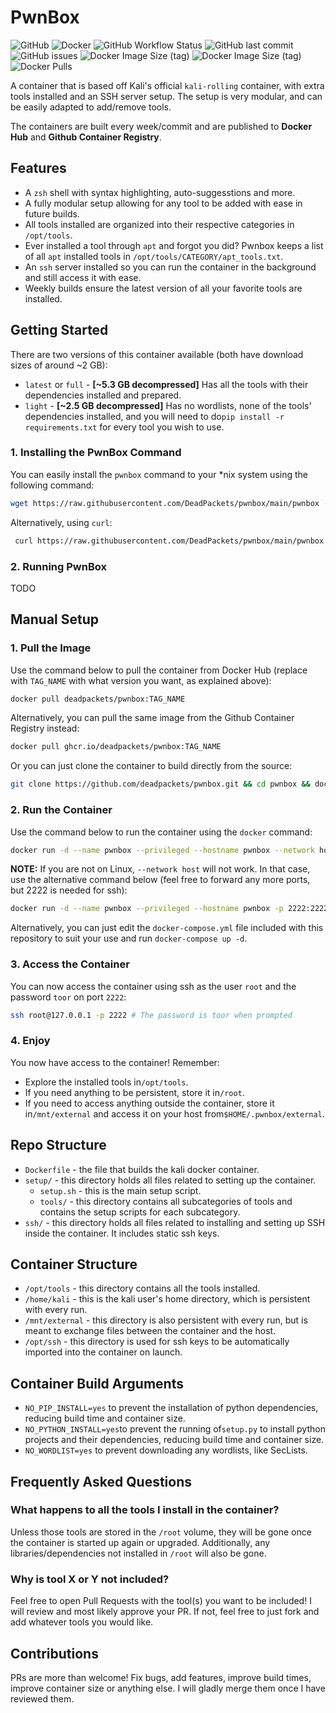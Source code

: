 # PwnBox

<p align="center">

![GitHub](https://img.shields.io/github/license/deadpackets/pwnbox) ![Docker](https://badges.aleen42.com/src/docker.svg) ![GitHub Workflow Status](https://img.shields.io/github/workflow/status/deadpackets/pwnbox/build-pwnbox-on-commit) ![GitHub last commit](https://img.shields.io/github/last-commit/deadpackets/pwnbox) ![GitHub issues](https://img.shields.io/github/issues/deadpackets/pwnbox) ![Docker Image Size (tag)](https://img.shields.io/docker/image-size/deadpackets/pwnbox/full?label=pwnbox%3Afull) ![Docker Image Size (tag)](https://img.shields.io/docker/image-size/deadpackets/pwnbox/light?label=pwnbox%3Alight) ![Docker Pulls](https://img.shields.io/docker/pulls/deadpackets/pwnbox)

</p>

A container that is based off Kali's official `kali-rolling` container, with extra tools installed and an SSH server setup. The setup is very modular, and can be easily adapted to add/remove tools.

The containers are built every week/commit and are published to **Docker Hub** and **Github Container Registry**.

## Features

* A `zsh` shell with syntax highlighting, auto-suggesstions and more.
* A fully modular setup allowing for any tool to be added with ease in future builds.
* All tools installed are organized into their respective categories in `/opt/tools`.
* Ever installed a tool through `apt` and forgot you did? Pwnbox keeps a list of all `apt` installed tools in `/opt/tools/CATEGORY/apt_tools.txt`.
* An `ssh` server installed so you can run the container in the background and still access it with ease.
* Weekly builds ensure the latest version of all your favorite tools are installed.

## Getting Started

There are two versions of this container available (both have download sizes of around ~2 GB):

* `latest` or `full` - **[~5.3 GB decompressed]** Has all the tools with their dependencies installed and prepared.
* `light` - **[~2.5 GB decompressed]** Has no wordlists, none of the tools' dependencies installed, and you will need to do`pip install -r requirements.txt` for every tool you wish to use.

### 1. Installing the PwnBox Command

You can easily install the `pwnbox` command to your *nix system using the following command:

```bash
wget https://raw.githubusercontent.com/DeadPackets/pwnbox/main/pwnbox -O /usr/local/bin/pwnbox && chmod +x /usr/local/bin/pwnbox # Ensure /usr/local/bin is in your $PATH
```

Alternatively, using `curl`:

```bash
 curl https://raw.githubusercontent.com/DeadPackets/pwnbox/main/pwnbox -o /usr/local/bin/pwnbox && chmod +x /usr/local/bin/pwnbox # Ensure /usr/local/bin is in your $PATH
```

### 2. Running PwnBox

TODO

## Manual Setup

### 1. Pull the Image

Use the command below to pull the container from Docker Hub (replace with `TAG_NAME` with what version you want, as explained above):

```bash
docker pull deadpackets/pwnbox:TAG_NAME
```

Alternatively, you can pull the same image from the Github Container Registry instead:

```bash
docker pull ghcr.io/deadpackets/pwnbox:TAG_NAME
```

Or you can just clone the container to build directly from the source:

```bash
git clone https://github.com/deadpackets/pwnbox.git && cd pwnbox && docker build . -t pwnbox:local-build # You can potentially add build arguments here (see below)
```

### 2. Run the Container

Use the command below to run the container using the `docker` command:

```bash
docker run -d --name pwnbox --privileged --hostname pwnbox --network host -v $HOME/.pwnbox/home:/root -v $HOME/.pwnbox/external:/mnt/external deadpackets/pwnbox:TAG_NAME
```

**NOTE:** If you are not on Linux, `--network host` will not work. In that case, use the alternative command below (feel free to forward any more ports, but 2222 is needed for ssh):

```bash
docker run -d --name pwnbox --privileged --hostname pwnbox -p 2222:2222 -p 9000-9010:9000-9010 -v $HOME/.pwnbox/home:/root -v $HOME/.pwnbox/external:/mnt/external deadpackets/pwnbox:TAG_NAME
```

Alternatively, you can just edit the `docker-compose.yml` file included with this repository to suit your use and run `docker-compose up -d`.

### 3. Access the Container

You can now access the container using ssh as the user `root` and the password `toor` on port `2222`:

```bash
ssh root@127.0.0.1 -p 2222 # The password is toor when prompted
```

### 4. Enjoy

You now have access to the container! Remember:

* Explore the installed tools in`/opt/tools`.
* If you need anything to be persistent, store it in`/root`.
* If you need to access anything outside the container, store it in`/mnt/external` and access it on your host from`$HOME/.pwnbox/external`.

## Repo Structure

* `Dockerfile` - the file that builds the kali docker container.
* `setup/` - this directory holds all files related to setting up the container.
  * `setup.sh` - this is the main setup script.
  * `tools/` - this directory contains all subcategories of tools and contains the setup scripts for each subcategory.
* `ssh/` - this directory holds all files related to installing and setting up SSH inside the container. It includes static ssh keys.

## Container Structure

* `/opt/tools` - this directory contains all the tools installed.
* `/home/kali` - this is the kali user's home directory, which is persistent with every run.
* `/mnt/external` - this directory is also persistent with every run, but is meant to exchange files between the container and the host.
* `/opt/ssh` - this directory is used for ssh keys to be automatically imported into the container on launch.

## Container Build Arguments

* `NO_PIP_INSTALL=yes` to prevent the installation of python dependencies, reducing build time and container size.
* `NO_PYTHON_INSTALL=yes`to prevent the running of`setup.py` to install python projects and their dependencies, reducing build time and container size.
* `NO_WORDLIST=yes` to prevent downloading any wordlists, like SecLists.

## Frequently Asked Questions

### What happens to all the tools I install in the container?

Unless those tools are stored in the `/root` volume, they will be gone once the container is started up again or upgraded. Additionally, any libraries/dependencies not installed in `/root` will also be gone.

### Why is tool X or Y not included?

Feel free to open Pull Requests with the tool(s) you want to be included! I will review and most likely approve your PR. If not, feel free to just fork and add whatever tools you would like.

## Contributions

PRs are more than welcome! Fix bugs, add features, improve build times, improve container size or anything else. I will gladly merge them once I have reviewed them.
